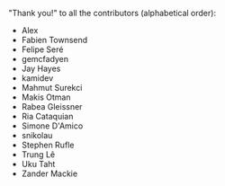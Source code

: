 "Thank you!" to all the contributors (alphabetical order):

*  Alex
*  Fabien Townsend
*  Felipe Seré
*  gemcfadyen
*  Jay Hayes
*  kamidev
*  Mahmut Surekci
*  Makis Otman
*  Rabea Gleissner
*  Ria Cataquian
*  Simone D'Amico
*  snikolau
*  Stephen Rufle
*  Trung Lê
*  Uku Taht
*  Zander Mackie
